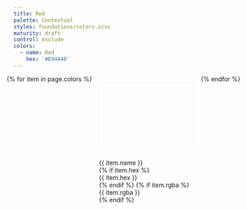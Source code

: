 ```yaml
---
title: Red
palette: Contextual
styles: foundations/colors.scss
maturity: draft
control: exclude
colors:
  - name: Red
    hex: '#E94A48'
---
```

<style>
.set {
  display: flex;
  flex-wrap: wrap;
  margin: 0 -1rem;
  margin-top: 0;
  padding: 0;
  list-style: none;
}
li {
  flex: 1 0 20%;
  margin: 1rem;
}
.color {
  width: 100%;
  min-width: 160px;
  height: 160px;
  color: white;
  border: 1px solid #f5f5f5;
  margin-bottom: 1rem;
  box-sizing: border-box;
}
p {
  margin: 0;
}
</style>
<ul class="set">
{% for item in page.colors %}
  <li>
    <div class="color" style="background:{{ item.hex }}"></div>
    <p>{{ item.name }}</p>
    {% if item.hex %}<p>{{ item.hex }}</p>{% endif %}
    {% if item.rgba %}<p>{{ item.rgba }}</p>{% endif %}
  </li>
{% endfor %}
</ul>
